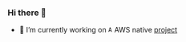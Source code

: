 ### Hi there 👋

* 🔭 I’m currently working on <code><img height="12" src="https://user-images.githubusercontent.com/25181517/183896132-54262f2e-6d98-41e3-8888-e40ab5a17326.png" alt="AWS" title="AWS" /></code>AWS  native [project](https://github.com/LogisticsPet)
